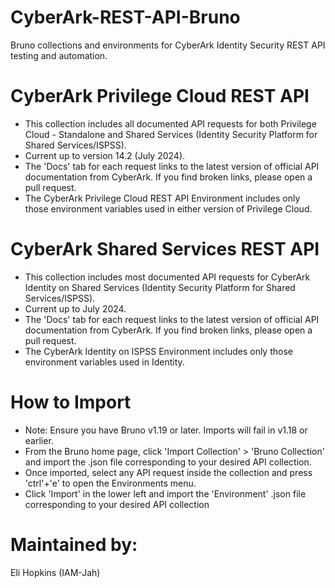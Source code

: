 # CyberArk-REST-API-Bruno
Bruno collections and environments for CyberArk Identity Security REST API testing and automation.

# CyberArk Privilege Cloud REST API
* This collection includes all documented API requests for both Privilege Cloud - Standalone and Shared Services (Identity Security Platform for Shared Services/ISPSS).
* Current up to version 14.2 (July 2024).
* The 'Docs' tab for each request links to the latest version of official API documentation from CyberArk. If you find broken links, please open a pull request.
* The CyberArk Privilege Cloud REST API Environment includes only those environment variables used in either version of Privilege Cloud.

# CyberArk Shared Services REST API
* This collection includes most documented API requests for CyberArk Identity on Shared Services (Identity Security Platform for Shared Services/ISPSS).
* Current up to July 2024.
* The 'Docs' tab for each request links to the latest version of official API documentation from CyberArk. If you find broken links, please open a pull request.
* The CyberArk Identity on ISPSS Environment includes only those environment variables used in Identity.

# How to Import
* Note: Ensure you have Bruno v1.19 or later. Imports will fail in v1.18 or earlier. 
* From the Bruno home page, click 'Import Collection' > 'Bruno Collection' and import the .json file corresponding to your desired API collection.
* Once imported, select any API request inside the collection and press 'ctrl'+'e' to open the Environments menu.
* Click 'Import' in the lower left and import the 'Environment' .json file corresponding to your desired API collection

# Maintained by:
Eli Hopkins (IAM-Jah)
